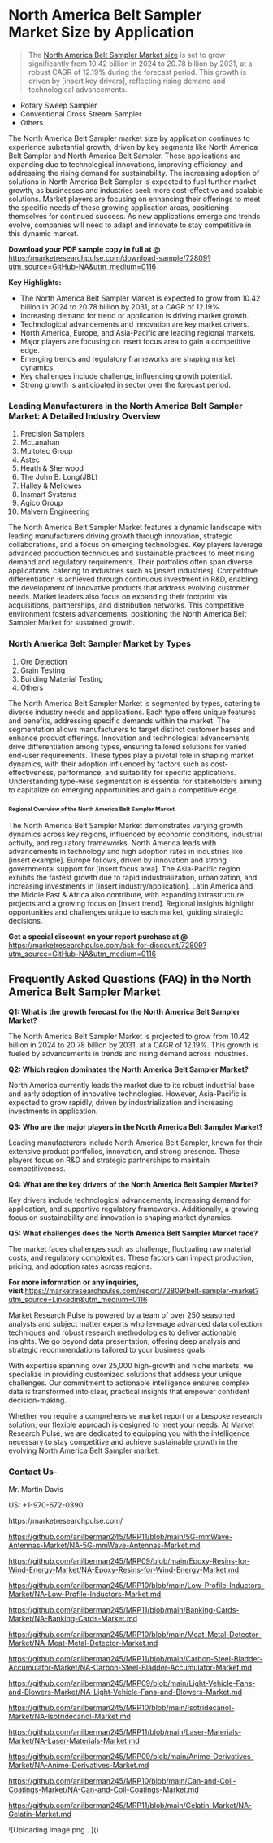 <h1>North America Belt Sampler Market&nbsp;Size by Application</h1><blockquote><p>The <a href="https://marketresearchpulse.com/download-sample/72809?utm_source=GitHub-NA&amp;utm_medium=0116">North America Belt Sampler Market size</a> is set to grow significantly from 10.42 billion in 2024 to 20.78 billion by 2031, at a robust CAGR of 12.19% during the forecast period. This growth is driven by [insert key drivers], reflecting rising demand and technological advancements.</p></blockquote><ul><li>Rotary Sweep Sampler<li> Conventional Cross Stream Sampler<li> Others</li></ul><p>The North America Belt Sampler market size by application continues to experience substantial growth, driven by key segments like North America Belt Sampler and North America Belt Sampler. These applications are expanding due to technological innovations, improving efficiency, and addressing the rising demand for sustainability. The increasing adoption of solutions in North America Belt Sampler is expected to fuel further market growth, as businesses and industries seek more cost-effective and scalable solutions. Market players are focusing on enhancing their offerings to meet the specific needs of these growing application areas, positioning themselves for continued success. As new applications emerge and trends evolve, companies will need to adapt and innovate to stay competitive in this dynamic market.</p><p><strong>Download your PDF sample copy in full at @ </strong><a href="https://marketresearchpulse.com/download-sample/72809?utm_source=GitHub-NA&amp;utm_medium=0116">https://marketresearchpulse.com/download-sample/72809?utm_source=GitHub-NA&amp;utm_medium=0116</a></p><p><strong>Key Highlights: </strong></p><ul><li>The North America Belt Sampler Market is expected to grow from 10.42 billion in 2024 to 20.78 billion by 2031, at a CAGR of 12.19%.</li><li>Increasing demand for trend or application is driving market growth.</li><li>Technological advancements and innovation are key market drivers.</li><li>North America, Europe, and Asia-Pacific are leading regional markets.</li><li>Major players are focusing on insert focus area to gain a competitive edge.</li><li>Emerging trends and regulatory frameworks are shaping market dynamics.</li><li>Key challenges include challenge, influencing growth potential.</li><li>Strong growth is anticipated in sector over the forecast period.</li></ul><h3>Leading Manufacturers in the North America Belt Sampler Market: A Detailed Industry Overview</h3><ol><li>Precision Samplers</li><li>McLanahan</li><li>Multotec Group</li><li>Astec</li><li>Heath & Sherwood</li><li>The John B. Long(JBL)</li><li>Halley & Mellowes</li><li>Insmart Systems</li><li>Agico Group</li><li>Malvern Engineering</li></ol><div class="flex max-w-full flex-col flex-grow"><div class="min-h-8 text-message flex w-full flex-col items-end gap-2 whitespace-normal break-words [.text-message+&amp;]:mt-5" dir="auto" data-message-author-role="assistant" data-message-id="fd8432e4-4910-450d-b182-61b7bfb0a01f" data-message-model-slug="gpt-4o"><div class="flex w-full flex-col gap-1 empty:hidden first:pt-[3px]"><div class="markdown prose w-full break-words dark:prose-invert light"><p>The North America Belt Sampler Market features a dynamic landscape with leading manufacturers driving growth through innovation, strategic collaborations, and a focus on emerging technologies. Key players leverage advanced production techniques and sustainable practices to meet rising demand and regulatory requirements. Their portfolios often span diverse applications, catering to industries such as [insert industries]. Competitive differentiation is achieved through continuous investment in R&amp;D, enabling the development of innovative products that address evolving customer needs. Market leaders also focus on expanding their footprint via acquisitions, partnerships, and distribution networks. This competitive environment fosters advancements, positioning the North America Belt Sampler Market for sustained growth.</p></div></div></div></div><h3>North America Belt Sampler Market by Types</h3><ol><li>Ore Detection<li> Grain Testing<li> Building Material Testing<li> Others</li></ol><div class="flex max-w-full flex-col flex-grow"><div class="min-h-8 text-message flex w-full flex-col items-end gap-2 whitespace-normal break-words [.text-message+&amp;]:mt-5" dir="auto" data-message-author-role="assistant" data-message-id="084470be-0bb7-4664-bddf-5156b4f41249" data-message-model-slug="gpt-4o-mini"><div class="flex w-full flex-col gap-1 empty:hidden first:pt-[3px]"><div class="markdown prose w-full break-words dark:prose-invert light"><p>The North America Belt Sampler Market is segmented by types, catering to diverse industry needs and applications. Each type offers unique features and benefits, addressing specific demands within the market. The segmentation allows manufacturers to target distinct customer bases and enhance product offerings. Innovation and technological advancements drive differentiation among types, ensuring tailored solutions for varied end-user requirements. These types play a pivotal role in shaping market dynamics, with their adoption influenced by factors such as cost-effectiveness, performance, and suitability for specific applications. Understanding type-wise segmentation is essential for stakeholders aiming to capitalize on emerging opportunities and gain a competitive edge.</p></div></div></div></div><h3><span style="font-size: 11px;">Regional Overview of the North America Belt Sampler Market</span></h3><div class="flex max-w-full flex-col flex-grow"><div class="min-h-8 text-message flex w-full flex-col items-end gap-2 whitespace-normal break-words [.text-message+&amp;]:mt-5" dir="auto" data-message-author-role="assistant" data-message-id="e9038762-ce64-4e30-91c9-9bd413514231" data-message-model-slug="gpt-4o-mini"><div class="flex w-full flex-col gap-1 empty:hidden first:pt-[3px]"><div class="markdown prose w-full break-words dark:prose-invert light"><p>The North America Belt Sampler Market demonstrates varying growth dynamics across key regions, influenced by economic conditions, industrial activity, and regulatory frameworks. North America leads with advancements in technology and high adoption rates in industries like [insert example]. Europe follows, driven by innovation and strong governmental support for [insert focus area]. The Asia-Pacific region exhibits the fastest growth due to rapid industrialization, urbanization, and increasing investments in [insert industry/application]. Latin America and the Middle East &amp; Africa also contribute, with expanding infrastructure projects and a growing focus on [insert trend]. Regional insights highlight opportunities and challenges unique to each market, guiding strategic decisions.</p></div></div></div></div><p><strong>Get a special discount on your report purchase at @ </strong><a href="https://marketresearchpulse.com/ask-for-discount/72809?utm_source=GitHub-NA&amp;utm_medium=0116">https://marketresearchpulse.com/ask-for-discount/72809?utm_source=GitHub-NA&amp;utm_medium=0116</a></p><h2>Frequently Asked Questions (FAQ) in the North America Belt Sampler Market</h2><p><strong>Q1: What is the growth forecast for the North America Belt Sampler Market?</strong></p><p>The North America Belt Sampler Market is projected to grow from 10.42 billion in 2024 to 20.78 billion by 2031, at a CAGR of 12.19%. This growth is fueled by advancements in trends and rising demand across industries.</p><p><strong>Q2: Which region dominates the North America Belt Sampler Market?</strong></p><p>North America currently leads the market due to its robust industrial base and early adoption of innovative technologies. However, Asia-Pacific is expected to grow rapidly, driven by industrialization and increasing investments in application.</p><p><strong>Q3: Who are the major players in the North America Belt Sampler Market?</strong></p><p>Leading manufacturers include North America Belt Sampler, known for their extensive product portfolios, innovation, and strong presence. These players focus on R&amp;D and strategic partnerships to maintain competitiveness.</p><p><strong>Q4: What are the key drivers of the North America Belt Sampler Market?</strong></p><p>Key drivers include technological advancements, increasing demand for application, and supportive regulatory frameworks. Additionally, a growing focus on sustainability and innovation is shaping market dynamics.</p><p><strong>Q5: What challenges does the North America Belt Sampler Market face?</strong></p><p>The market faces challenges such as challenge, fluctuating raw material costs, and regulatory complexities. These factors can impact production, pricing, and adoption rates across regions.</p><p><strong>For more information or any inquiries, visit&nbsp;</strong><a href="https://marketresearchpulse.com/report/72809/belt-sampler-market?utm_source=Linkedin&utm_medium=0116">https://marketresearchpulse.com/report/72809/belt-sampler-market?utm_source=Linkedin&utm_medium=0116</a></p><p>Market Research Pulse is powered by a team of over 250 seasoned analysts and subject matter experts who leverage advanced data collection techniques and robust research methodologies to deliver actionable insights. We go beyond data presentation, offering deep analysis and strategic recommendations tailored to your business goals.</p><p>With expertise spanning over 25,000 high-growth and niche markets, we specialize in providing customized solutions that address your unique challenges. Our commitment to actionable intelligence ensures complex data is transformed into clear, practical insights that empower confident decision-making.</p><p>Whether you require a comprehensive market report or a bespoke research solution, our flexible approach is designed to meet your needs. At Market Research Pulse, we are dedicated to equipping you with the intelligence necessary to stay competitive and achieve sustainable growth in the evolving North America Belt Sampler market.</p><h3><strong>Contact Us-</strong></h3><p>Mr. Martin Davis</p><p>US: +1-970-672-0390</p><p>https://marketresearchpulse.com/</p><p><a href="https://github.com/anilberman245/MRP11/blob/main/5G-mmWave-Antennas-Market/NA-5G-mmWave-Antennas-Market.md">https://github.com/anilberman245/MRP11/blob/main/5G-mmWave-Antennas-Market/NA-5G-mmWave-Antennas-Market.md</a></p><p><a href="https://github.com/anilberman245/MRP09/blob/main/Epoxy-Resins-for-Wind-Energy-Market/NA-Epoxy-Resins-for-Wind-Energy-Market.md">https://github.com/anilberman245/MRP09/blob/main/Epoxy-Resins-for-Wind-Energy-Market/NA-Epoxy-Resins-for-Wind-Energy-Market.md</a></p><p><a href="https://github.com/anilberman245/MRP10/blob/main/Low-Profile-Inductors-Market/NA-Low-Profile-Inductors-Market.md">https://github.com/anilberman245/MRP10/blob/main/Low-Profile-Inductors-Market/NA-Low-Profile-Inductors-Market.md</a></p><p><a href="https://github.com/anilberman245/MRP11/blob/main/Banking-Cards-Market/NA-Banking-Cards-Market.md">https://github.com/anilberman245/MRP11/blob/main/Banking-Cards-Market/NA-Banking-Cards-Market.md</a></p><p><a href="https://github.com/anilberman245/MRP10/blob/main/Meat-Metal-Detector-Market/NA-Meat-Metal-Detector-Market.md">https://github.com/anilberman245/MRP10/blob/main/Meat-Metal-Detector-Market/NA-Meat-Metal-Detector-Market.md</a></p><p><a href="https://github.com/anilberman245/MRP11/blob/main/Carbon-Steel-Bladder-Accumulator-Market/NA-Carbon-Steel-Bladder-Accumulator-Market.md">https://github.com/anilberman245/MRP11/blob/main/Carbon-Steel-Bladder-Accumulator-Market/NA-Carbon-Steel-Bladder-Accumulator-Market.md</a></p><p><a href="https://github.com/anilberman245/MRP09/blob/main/Light-Vehicle-Fans-and-Blowers-Market/NA-Light-Vehicle-Fans-and-Blowers-Market.md">https://github.com/anilberman245/MRP09/blob/main/Light-Vehicle-Fans-and-Blowers-Market/NA-Light-Vehicle-Fans-and-Blowers-Market.md</a></p><p><a href="https://github.com/anilberman245/MRP10/blob/main/Isotridecanol-Market/NA-Isotridecanol-Market.md">https://github.com/anilberman245/MRP10/blob/main/Isotridecanol-Market/NA-Isotridecanol-Market.md</a></p><p><a href="https://github.com/anilberman245/MRP11/blob/main/Laser-Materials-Market/NA-Laser-Materials-Market.md">https://github.com/anilberman245/MRP11/blob/main/Laser-Materials-Market/NA-Laser-Materials-Market.md</a></p><p><a href="https://github.com/anilberman245/MRP09/blob/main/Anime-Derivatives-Market/NA-Anime-Derivatives-Market.md">https://github.com/anilberman245/MRP09/blob/main/Anime-Derivatives-Market/NA-Anime-Derivatives-Market.md</a></p><p><a href="https://github.com/anilberman245/MRP10/blob/main/Can-and-Coil-Coatings-Market/NA-Can-and-Coil-Coatings-Market.md">https://github.com/anilberman245/MRP10/blob/main/Can-and-Coil-Coatings-Market/NA-Can-and-Coil-Coatings-Market.md</a></p><p><a href="https://github.com/anilberman245/MRP11/blob/main/Gelatin-Market/NA-Gelatin-Market.md">https://github.com/anilberman245/MRP11/blob/main/Gelatin-Market/NA-Gelatin-Market.md</a></p>
![Uploading image.png…]()
